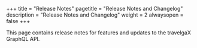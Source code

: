 +++
title = "Release Notes"
pagetitle = "Release Notes and Changelog"
description = "Release Notes and Changelog"
weight = 2
alwaysopen = false
+++

This page contains release notes for features and updates to the travelgaX GraphQL API.
